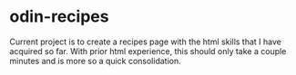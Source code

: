 # odin-recipes
Current project is to create a recipes page with the html skills that I have acquired so far. With prior html experience, this should only take a couple minutes and is more so a quick consolidation.